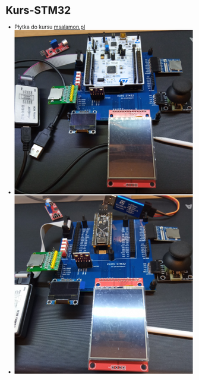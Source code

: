 # Kurs-STM32
- Płytka do kursu [msalamon.pl](https://sklep.msalamon.pl/kategoria-produktu/kursy/)
- ![z Nucleo](https://github.com/ZegarNotAvailable/Kurs-STM32/blob/main/Pictures/Kurs_Nucleo.jpg)
- ![z BlackPill](https://github.com/ZegarNotAvailable/Kurs-STM32/blob/main/Pictures/Kurs_BlackPill.jpg)
